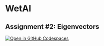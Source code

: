 # WetAI
## Assignment #2: Eigenvectors

[![Open in GitHub Codespaces](https://github.com/codespaces/badge.svg)](https://codespaces.new/Braingeneers-Education/WetAI-Eigenvectors?quickstart=1)
